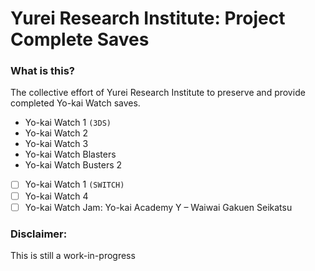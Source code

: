 # Yurei Research Institute: Project Complete Saves

### What is this?
The collective effort of Yurei Research Institute to preserve and provide completed Yo-kai Watch saves.
- Yo-kai Watch 1 `(3DS)`
- Yo-kai Watch 2
- Yo-kai Watch 3
- Yo-kai Watch Blasters
- Yo-kai Watch Busters 2
- [ ] Yo-kai Watch 1 `(SWITCH)`
- [ ] Yo-kai Watch 4
- [ ] Yo-kai Watch Jam: Yo-kai Academy Y – Waiwai Gakuen Seikatsu

### Disclaimer:
This is still a work-in-progress
